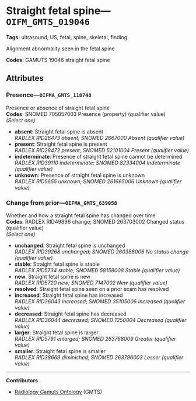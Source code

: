 # Straight fetal spine—`OIFM_GMTS_019046`

**Tags:** ultrasound, US, fetal, spine, skeletal, finding

Alignment abnormality seen in the fetal spine

**Codes:** GAMUTS 19046 straight fetal spine

## Attributes

### Presence—`OIFMA_GMTS_118748`

Presence or absence of straight fetal spine  
**Codes**: SNOMED 705057003 Presence (property) (qualifier value)  
*(Select one)*

- **absent**: Straight fetal spine is absent  
_RADLEX RID28473 absent; SNOMED 2667000 Absent (qualifier value)_
- **present**: Straight fetal spine is present  
_RADLEX RID28472 present; SNOMED 52101004 Present (qualifier value)_
- **indeterminate**: Presence of straight fetal spine cannot be determined  
_RADLEX RID39110 indeterminate; SNOMED 82334004 Indeterminate (qualifier value)_
- **unknown**: Presence of straight fetal spine is unknown  
_RADLEX RID5655 unknown; SNOMED 261665006 Unknown (qualifier value)_

### Change from prior—`OIFMA_GMTS_639058`

Whether and how a straight fetal spine has changed over time  
**Codes**: RADLEX RID49896 change; SNOMED 263703002 Changed status (qualifier value)  
*(Select one)*

- **unchanged**: Straight fetal spine is unchanged  
_RADLEX RID39268 unchanged; SNOMED 260388006 No status change (qualifier value)_
- **stable**: Straight fetal spine is stable  
_RADLEX RID5734 stable; SNOMED 58158008 Stable (qualifier value)_
- **new**: Straight fetal spine is new  
_RADLEX RID5720 new; SNOMED 7147002 New (qualifier value)_
- **resolved**: Straight fetal spine seen on a prior exam has resolved  
- **increased**: Straight fetal spine has increased  
_RADLEX RID36043 increased; SNOMED 35105006 Increased (qualifier value)_
- **decreased**: Straight fetal spine has decreased  
_RADLEX RID36044 decreased; SNOMED 1250004 Decreased (qualifier value)_
- **larger**: Straight fetal spine is larger  
_RADLEX RID5791 enlarged; SNOMED 263768009 Greater (qualifier value)_
- **smaller**: Straight fetal spine is smaller  
_RADLEX RID38669 diminished; SNOMED 263796003 Lesser (qualifier value)_

---

**Contributors**

- [Radiology Gamuts Ontology](https://gamuts.net/) (GMTS)